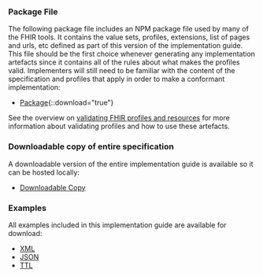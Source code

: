 
### Package File

The following package file includes an NPM package file used by many of the FHIR tools.  It contains the value sets, profiles, extensions, list of pages and urls, etc defined as part of this version of the implementation guide. This file should be the first choice whenever generating any implementation artefacts since it contains all of the rules about what makes the profiles valid. Implementers will still need to be familiar with the content of the specification and profiles that apply in order to make a conformant implementation:

- [Package](package.tgz){::download="true"}

See the overview on [validating FHIR profiles and resources](http://hl7.org/fhir/R4/validation.html) for more information about validating profiles and how to use these artefacts.


### Downloadable copy of entire specification

A downloadable version of the entire implementation guide is available so it can be hosted locally:

- [Downloadable Copy](full-ig.zip)


### Examples

All examples included in this implementation guide are available for download:

- [XML](examples.xml.zip)
- [JSON](examples.json.zip)
- [TTL](examples.ttl.zip)
